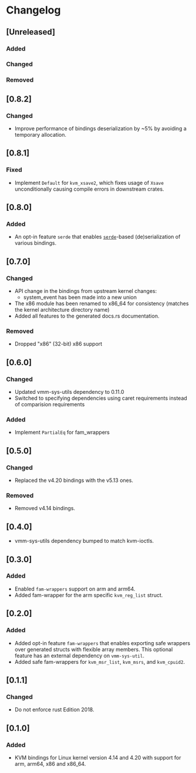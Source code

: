 # Changelog
## [Unreleased]

### Added

### Changed

### Removed

## [0.8.2]

### Changed 

- Improve performance of bindings deserialization by \~5% by avoiding
  a temporary allocation.

## [0.8.1]

### Fixed

- Implement `Default` for `kvm_xsave2`, which fixes usage of `Xsave`
  unconditionally causing compile errors in downstream crates.

## [0.8.0]

### Added

- An opt-in feature `serde` that enables [`serde`](https://serde.rs)-based
  (de)serialization of various bindings. 

## [0.7.0]

### Changed
- API change in the bindings from upstream kernel changes:
  * system\_event has been made into a new union
- The x86 module has been renamed to x86\_64 for consistency (matches the kernel
  architecture directory name)
- Added all features to the generated docs.rs documentation.

### Removed

- Dropped "x86" (32-bit) x86 support

## [0.6.0]

### Changed

- Updated vmm-sys-utils dependency to 0.11.0
- Switched to specifying dependencies using caret requirements
  instead of comparision requirements

### Added

- Implement `PartialEq` for fam\_wrappers 

## [0.5.0]

### Changed

- Replaced the v4.20 bindings with the v5.13 ones.

### Removed

- Removed v4.14 bindings.

## [0.4.0]

- vmm-sys-utils dependency bumped to match kvm-ioctls.

## [0.3.0]

### Added

- Enabled `fam-wrappers` support on arm and arm64.
- Added fam-wrapper for the arm specific `kvm_reg_list` struct.

## [0.2.0]

### Added

- Added opt-in feature `fam-wrappers` that enables exporting
  safe wrappers over generated structs with flexible array
  members. This optional feature has an external dependency
  on `vmm-sys-util`.
- Added safe fam-wrappers for `kvm_msr_list`, `kvm_msrs`,
  and `kvm_cpuid2`.

## [0.1.1]

### Changed

- Do not enforce rust Edition 2018.

## [0.1.0]

### Added

- KVM bindings for Linux kernel version 4.14 and 4.20 with
  support for arm, arm64, x86 and x86_64.
